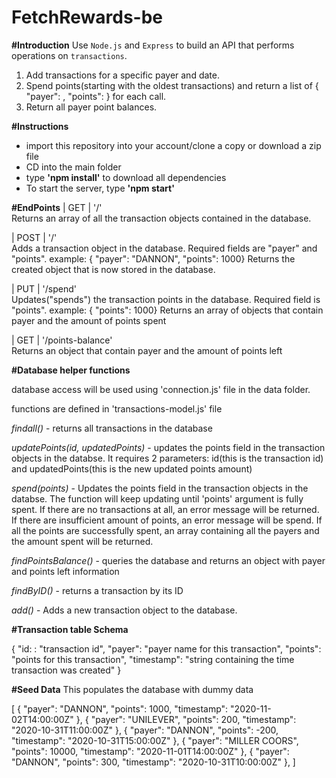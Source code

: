 # FetchRewards-be

**#Introduction**
Use `Node.js` and `Express` to build an API that performs operations on `transactions`.

1) Add transactions for a specific payer and date.
2) Spend points(starting with the oldest transactions) and return a list of { "payer": <string>, "points": <integer> } for each call.
3) Return all payer point balances.

**#Instructions**
- import this repository into your account/clone a copy or download a zip file
- CD into the main folder
- type **'npm install'** to download all dependencies
- To start the server, type **'npm start'**



**#EndPoints**
| GET    | '/'             
Returns an array of all the transaction objects contained in the database.    

| POST    | '/'             
Adds a transaction object in the database. Required fields are "payer" and "points". 
example: { "payer": "DANNON", "points": 1000}
Returns the created object that is now stored in the database.

| PUT    | '/spend'             
Updates("spends") the transaction points in the database. Required field is "points". 
example: { "points": 1000}
Returns an array of objects that contain payer and the amount of points spent 

| GET    | '/points-balance'             
Returns an object that contain payer and the amount of points left


**#Database helper functions**

database access will be used using 'connection.js' file in the data folder.

functions are defined in 'transactions-model.js' file

*findall()* - returns all transactions in the database

*updatePoints(id, updatedPoints)* - updates the points field in the transaction objects in the databse.
It requires 2 parameters: id(this is the transaction id) and updatedPoints(this is the new updated points amount)

*spend(points)* - Updates the points field in the transaction objects in the databse. The function will keep updating
until 'points' argument is fully spent. If there are no transactions at all, an error message will be returned.
If there are insufficient amount of points, an error message will be spend. If all the points are successfully spent,
an array containing all the payers and the amount spent will be returned.

*findPointsBalance()* - queries the database and returns an object with payer and points left information

*findByID()* - returns a transaction by its ID

*add()* - Adds a new transaction object to the database.


**#Transaction table Schema**

{
    "id: : "transaction id",
    "payer": "payer name for this transaction",
    "points": "points for this transaction",
    "timestamp": "string containing the time transaction was created"
}


**#Seed Data**
This populates the database with dummy data

[
        { "payer": "DANNON", "points": 1000, "timestamp": "2020-11-02T14:00:00Z" },
        { "payer": "UNILEVER", "points": 200, "timestamp": "2020-10-31T11:00:00Z" },
        { "payer": "DANNON", "points": -200, "timestamp": "2020-10-31T15:00:00Z" },
        { "payer": "MILLER COORS", "points": 10000, "timestamp": "2020-11-01T14:00:00Z" },
        { "payer": "DANNON", "points": 300, "timestamp": "2020-10-31T10:00:00Z" },
]












